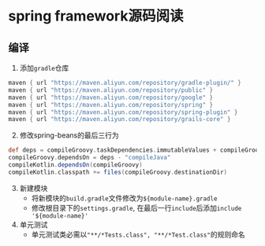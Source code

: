 # spring framework源码阅读
## 编译
1. 添加`gradle`仓库
```groovy
maven { url "https://maven.aliyun.com/repository/gradle-plugin/" }
maven { url "https://maven.aliyun.com/repository/public" }
maven { url "https://maven.aliyun.com/repository/google" }
maven { url "https://maven.aliyun.com/repository/spring" }
maven { url "https://maven.aliyun.com/repository/spring-plugin" }
maven { url "https://maven.aliyun.com/repository/grails-core" }
```
2. 修改spring-beans的最后三行为
```groovy
def deps = compileGroovy.taskDependencies.immutableValues + compileGroovy.taskDependencies.mutableValues
compileGroovy.dependsOn = deps - "compileJava"
compileKotlin.dependsOn(compileGroovy)
compileKotlin.classpath += files(compileGroovy.destinationDir)
```
3. 新建模块
   * 将新模块的`build.gradle`文件修改为`${module-name}.gradle`
   * 修改根目录下的`settings.gradle`, 在最后一行`include`后添加`include '${module-name}'`
4. 单元测试
   * 单元测试类必需以`"**/*Tests.class", "**/*Test.class"`的规则命名
